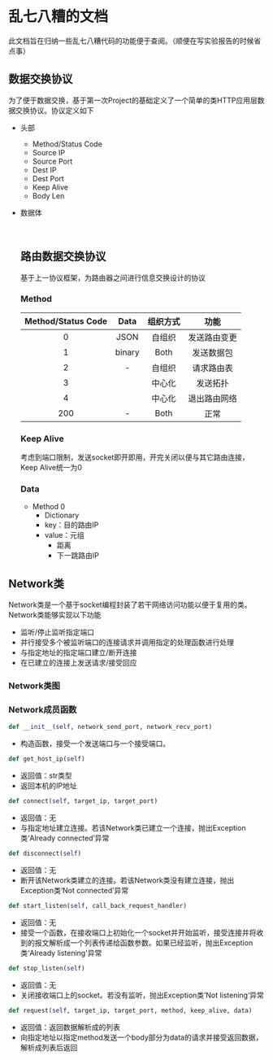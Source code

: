 
# 乱七八糟的文档

此文档旨在归纳一些乱七八糟代码的功能便于查阅。（顺便在写实验报告的时候省点事）

## 数据交换协议

为了便于数据交换，基于第一次Project的基础定义了一个简单的类HTTP应用层数据交换协议。协议定义如下

- 头部
  - Method/Status Code
  - Source IP
  - Source Port
  - Dest IP
  - Dest Port
  - Keep Alive
  - Body Len

- 数据体

  ​

  ## 路由数据交换协议

  基于上一协议框架，为路由器之间进行信息交换设计的协议

  ### Method

  | Method/Status Code |  Data  | 组织方式 |   功能   |
  | :----------------: | :----: | :--: | :----: |
  |         0          |  JSON  | 自组织  | 发送路由变更 |
  |         1          | binary | Both | 发送数据包  |
  |         2          |   -    | 自组织  | 请求路由表  |
  |         3          |        | 中心化  |  发送拓扑  |
  |         4          |        | 中心化  | 退出路由网络 |
  |        200         |   -    | Both |   正常   |

  ### Keep Alive

  考虑到端口限制，发送socket即开即用，开完关闭以便与其它路由连接，Keep Alive统一为0

  ### Data

  - Method 0
    - Dictionary
    - key：目的路由IP
    - value：元组
      - 距离
      - 下一跳路由IP 

## Network类

Network类是一个基于socket编程封装了若干网络访问功能以便于复用的类。
Network类能够实现以下功能

- 监听/停止监听指定端口
- 并行接受多个被监听端口的连接请求并调用指定的处理函数进行处理
- 与指定地址的指定端口建立/断开连接
- 在已建立的连接上发送请求/接受回应

### Network类图

### Network成员函数

```python
def __init__(self, network_send_port, network_recv_port)
```

- 构造函数，接受一个发送端口与一个接受端口。

```python
def get_host_ip(self)
```

- 返回值：str类型
- 返回本机的IP地址

```python
def connect(self, target_ip, target_port)
```

- 返回值：无
- 与指定地址建立连接。若该Network类已建立一个连接，抛出Exception类‘Already connected’异常

```python
def disconnect(self)
```

- 返回值：无
- 断开该Network类建立的连接。若该Network类没有建立连接，抛出Exception类‘Not connected’异常

```python
def start_listen(self, call_back_request_handler)
```

- 返回值：无
- 接受一个函数，在接收端口上初始化一个socket并开始监听，接受连接并将收到的报文解析成一个列表传递给函数参数。如果已经监听，抛出Exception类‘Already listening'异常

```python
def stop_listen(self)
```

- 返回值：无
- 关闭接收端口上的socket。若没有监听，抛出Exception类’Not listening‘异常

```python
def request(self, target_ip, target_port, method, keep_alive, data)
```

- 返回值：返回数据解析成的列表
- 向指定地址以指定method发送一个body部分为data的请求并接受返回数据，解析成列表后返回







